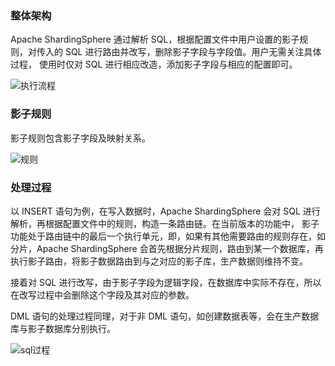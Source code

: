 
### 整体架构

Apache ShardingSphere 通过解析 SQL，根据配置文件中用户设置的影子规则，对传入的 SQL 进行路由并改写，删除影子字段与字段值。用户无需关注具体过程，
使用时仅对 SQL 进行相应改造，添加影子字段与相应的配置即可。

![执行流程](https://shardingsphere.apache.org/document/current/img/shadow/execute.png)

### 影子规则

影子规则包含影子字段及映射关系。

![规则](https://shardingsphere.apache.org/document/current/img/shadow/rule_cn.png)

### 处理过程

以 INSERT 语句为例，在写入数据时，Apache ShardingSphere 会对 SQL 进行解析，再根据配置文件中的规则，构造一条路由链。在当前版本的功能中，
影子功能处于路由链中的最后一个执行单元，即，如果有其他需要路由的规则存在，如分片，Apache ShardingSphere 会首先根据分片规则，路由到某一个数据库，再
执行影子路由，将影子数据路由到与之对应的影子库，生产数据则维持不变。

接着对 SQL 进行改写，由于影子字段为逻辑字段，在数据库中实际不存在，所以在改写过程中会删除这个字段及其对应的参数。

DML 语句的处理过程同理，对于非 DML 语句，如创建数据表等，会在生产数据库与影子数据库分别执行。

![sql过程](https://shardingsphere.apache.org/document/current/img/shadow/sql.png)

